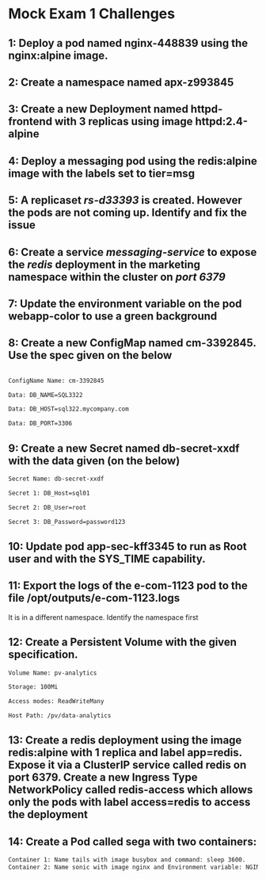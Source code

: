 # Mock Exam 1 Challenges

## 1: Deploy a pod named nginx-448839 using the nginx:alpine image.

## 2: Create a namespace named apx-z993845

## 3: Create a new Deployment named httpd-frontend with 3 replicas using image httpd:2.4-alpine

## 4: Deploy a messaging pod using the redis:alpine image with the labels set to tier=msg

## 5: A replicaset ***rs-d33393*** is created. However the pods are not coming up. Identify and fix the issue

## 6: Create a service ***messaging-service*** to expose the ***redis*** deployment in the marketing namespace within the cluster on ***port 6379***

## 7: Update the environment variable on the pod webapp-color to use a green background

## 8: Create a new ConfigMap named cm-3392845. Use the spec given on the below

```bash

ConfigName Name: cm-3392845

Data: DB_NAME=SQL3322

Data: DB_HOST=sql322.mycompany.com

Data: DB_PORT=3306
```

## 9: Create a new Secret named db-secret-xxdf with the data given (on the below)

```bash
Secret Name: db-secret-xxdf

Secret 1: DB_Host=sql01

Secret 2: DB_User=root

Secret 3: DB_Password=password123
```

## 10: Update pod app-sec-kff3345 to run as Root user and with the SYS_TIME capability.

## 11: Export the logs of the e-com-1123 pod to the file /opt/outputs/e-com-1123.logs
It is in a different namespace. Identify the namespace first

## 12: Create a Persistent Volume with the given specification.

```bash
Volume Name: pv-analytics

Storage: 100Mi

Access modes: ReadWriteMany

Host Path: /pv/data-analytics
```

## 13: Create a redis deployment using the image redis:alpine with 1 replica and label app=redis. Expose it via a ClusterIP service called redis on port 6379. Create a new Ingress Type NetworkPolicy called redis-access which allows only the pods with label access=redis to access the deployment

## 14: Create a Pod called sega with two containers:

```bash
Container 1: Name tails with image busybox and command: sleep 3600.
Container 2: Name sonic with image nginx and Environment variable: NGINX_PORT with the value 8080.
```




